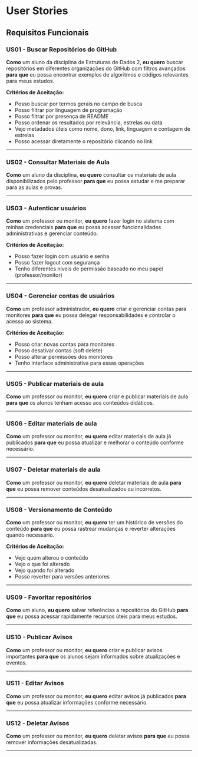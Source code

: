 # User Stories

## Requisitos Funcionais

### US01 - Buscar Repositórios do GitHub
**Como** um aluno da disciplina de Estruturas de Dados 2, **eu quero** buscar repositórios em diferentes organizações do GitHub com filtros avançados **para que** eu possa encontrar exemplos de algoritmos e códigos relevantes para meus estudos.

**Critérios de Aceitação:**
- Posso buscar por termos gerais no campo de busca
- Posso filtrar por linguagem de programação
- Posso filtrar por presença de README
- Posso ordenar os resultados por relevância, estrelas ou data
- Vejo metadados úteis como nome, dono, link, linguagem e contagem de estrelas
- Posso acessar diretamente o repositório clicando no link

---

### US02 - Consultar Materiais de Aula
**Como** um aluno da disciplina, **eu quero** consultar os materiais de aula disponibilizados pelo professor **para que** eu possa estudar e me preparar para as aulas e provas.  

---

### US03 - Autenticar usuários
**Como** um professor ou monitor, **eu quero** fazer login no sistema com minhas credenciais **para que** eu possa acessar funcionalidades administrativas e gerenciar conteúdo.

**Critérios de Aceitação:**
- Posso fazer login com usuário e senha
- Posso fazer logout com segurança
- Tenho diferentes níveis de permissão baseado no meu papel (professor/monitor)

---

### US04 - Gerenciar contas de usuários
**Como** um professor administrador, **eu quero** criar e gerenciar contas para monitores **para que** eu possa delegar responsabilidades e controlar o acesso ao sistema.

**Critérios de Aceitação:**
- Posso criar novas contas para monitores
- Posso desativar contas (soft delete)
- Posso alterar permissões dos monitores
- Tenho interface administrativa para essas operações

---

### US05 - Publicar materiais de aula
**Como** um professor ou monitor, **eu quero** criar e publicar materiais de aula **para que** os alunos tenham acesso aos conteúdos didáticos.  

---

### US06 - Editar materiais de aula
**Como** um professor ou monitor, **eu quero** editar materiais de aula já publicados **para que** eu possa atualizar e melhorar o conteúdo conforme necessário.  

---

### US07 - Deletar materiais de aula
**Como** um professor ou monitor, **eu quero** deletar materiais de aula **para que** eu possa remover conteúdos desatualizados ou incorretos.  

---

### US08 - Versionamento de Conteúdo
**Como** um professor ou monitor, **eu quero** ter um histórico de versões do conteúdo **para que** eu possa rastrear mudanças e reverter alterações quando necessário.

**Critérios de Aceitação:**
- Vejo quem alterou o conteúdo
- Vejo o que foi alterado
- Vejo quando foi alterado
- Posso reverter para versões anteriores

---

### US09 - Favoritar repositórios
**Como** um aluno, **eu quero** salvar referências a repositórios do GitHub **para que** eu possa acessar rapidamente recursos úteis para meus estudos.  

---

### US10 - Publicar Avisos
**Como** um professor ou monitor, **eu quero** criar e publicar avisos importantes **para que** os alunos sejam informados sobre atualizações e eventos.  

---

### US11 - Editar Avisos
**Como** um professor ou monitor, **eu quero** editar avisos já publicados **para que** eu possa atualizar informações conforme necessário.  

---

### US12 - Deletar Avisos
**Como** um professor ou monitor, **eu quero** deletar avisos **para que** eu possa remover informações desatualizadas.  

---

